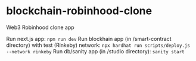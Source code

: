 # blockchain-robinhood-clone

 Web3 Robinhood clone app

 Run next.js app: `npm run dev`
 Run blockhain app (in /smart-contract directory) with test (Rinkeby) network: `npx hardhat run scripts/deploy.js --network rinkeby`
 Run db/sanity app (in /studio directory): `sanity start`
